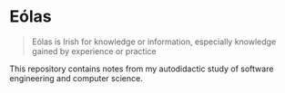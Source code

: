 # Eólas

> Eólas is Irish for knowledge or information, especially knowledge gained by experience or practice

This repository contains notes from my autodidactic study of software engineering and computer science.
<a href="https://notbyai.fyi/">

</a>
